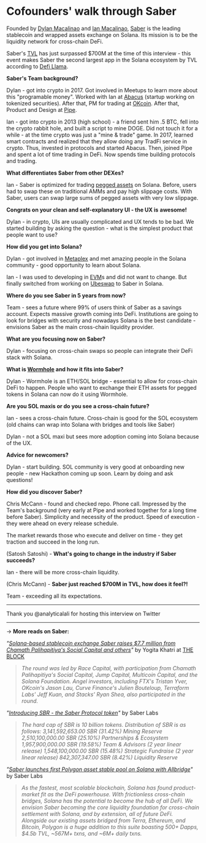 # Cofounders' walk through Saber

Founded by [Dylan Macalinao](https://twitter.com/DylanMacalinao) and [Ian Macalinao](https://twitter.com/simplyianm), [Saber](https://saber.so/) is the leading stablecoin and wrapped assets exchange on Solana. Its mission is to be the liquidity network for cross-chain DeFi.

Saber's [TVL](https://medium.com/multi-io/defi-explained-the-tvl-metric-99187587f8f0) has just surpassed $700M at the time of this interview - this event makes Saber the second largest app in the Solana ecosystem by TVL according to [Defi Llama](https://defillama.com/chain/Solana).

**Saber's Team background?**

Dylan - got into crypto in 2017. Got involved in Meetups to learn more about this "programable money". Worked with Ian at [Abacus](https://techcrunch.com/2018/12/17/abacus-has-attracted-2-million-from-yc-justin-kan-and-coinbase-to-help-startups-and-investors-manage-tokenized-liquidity-programs/) (startup working on tokenized securities). After that, PM for trading at [OKcoin](https://www.okcoin.com/en). After that, Product and Design at [Pipe](https://pipe.com/).

Ian - got into crypto in 2013 (high school) - a friend sent him .5 BTC, fell into the crypto rabbit hole, and built a script to mine DOGE. Did not touch it for a while - at the time crypto was just a "mine & trade" game. ln 2017, learned smart contracts and realized that they allow doing any TradFi service in crypto. Thus, invested in protocols and started Abacus. Then, joined Pipe and spent a lot of time trading in DeFi. Now spends time building protocols and trading.

**What differentiates Saber from other DEXes?**

Ian - Saber is optimized for trading [pegged assets](https://whatis.techtarget.com/definition/pegged-cryptocurrency) on Solana. Before, users had to swap these on traditional AMMs and pay high slippage costs. With Saber, users can swap large sums of pegged assets with very low slippage.

**Congrats on your clean and self-explanatory UI - the UX is** **awesome!**

Dylan - in crypto, UIs are usually complicated and UX tends to be bad. We started building by asking the question - what is the simplest product that people want to use?

**How did you get into Solana?**

Dylan - got involved in [Metaplex](https://www.metaplex.com/) and met amazing people in the Solana community - good opportunity to learn about Solana.

Ian - I was used to developing in [EVM](https://ethereum.org/en/developers/docs/evm/)s and did not want to change. But finally switched from working on [Ubeswap](https://ubeswap.org/) to Saber in Solana.

**Where do you see Saber in 5 years from now?**

Team - sees a future where 99% of users think of Saber as a savings account. Expects massive growth coming into DeFi. Institutions are going to look for bridges with security and nowadays Solana is the best candidate - envisions Saber as the main cross-chain liquidity provider.

**What are you focusing now on Saber?**

Dylan - focusing on cross-chain swaps so people can integrate their DeFi stack with Solana.

**What is [Wormhole](https://solana.com/wormhole) and how it fits into Saber?**

Dylan - Wormhole is an ETH/SOL bridge - essential to allow for cross-chain DeFi to happen. People who want to exchange their ETH assets for pegged tokens in Solana can now do it using Wormhole.

**Are you SOL maxis or do you see a cross-chain future?**

Ian - sees a cross-chain future. Cross-chain is good for the SOL ecosystem (old chains can wrap into Solana with bridges and tools like Saber)

Dylan - not a SOL maxi but sees more adoption coming into Solana because of the UX.

**Advice for newcomers?**

Dylan - start building. SOL community is very good at onboarding new people - new Hackathon coming up soon. Learn by doing and ask questions!

**How did you discover Saber?**

Chris McCann - found and checked repo. Phone call. Impressed by the Team's background (very early at Pipe and worked together for a long time before Saber). Simplicity and necessity of the product. Speed of execution - they were ahead on every release schedule.

The market rewards those who execute and deliver on time - they get traction and succeed in the long run.

(Satosh Satoshi) - **What's going to change in the industry if Saber succeeds?**

Ian - there will be more cross-chain liquidity.

(Chris McCann) - **Saber just reached $700M in TVL, how does it feel?!**

Team - exceeding all its expectations.

---

Thank you @analyticalali for hosting this interview on Twitter

---

→ **More reads on Saber:**

*"[Solana-based stablecoin exchange Saber raises $7.7 million from Chamath Palihapitiya's Social Capital and others](https://www.theblockcrypto.com/post/112608/solana-stablecoin-exchange-saber-funding-chamath)"* by Yogita Khatri at [THE BLOCK](https://www.theblockcrypto.com/author/yogita-khatri)

> *The round was led by Race Capital, with participation from Chamath Palihapitiya's Social Capital, Jump Capital, Multicoin Capital, and the Solana Foundation. Angel investors, including FTX's Tristan Yver, OKcoin's Jason Lau, Curve Finance's Julien Bouteloup, Terraform Labs' Jeff Kuan, and Stacks' Ryan Shea, also participated in the round.*

*"[Introducing SBR - the Saber Protocol token](https://blog.saber.so/introducing-sbr-the-saber-protocol-token-5f1f1103d57d)"* by Saber Labs

> *The hard cap of SBR is 10 billion tokens. Distribution of SBR is as follows: 3,141,592,653.00 SBR (31.42%) Mining Reserve 2,510,100,000.00 SBR (25.10%) Partnerships & Ecosystem 1,957,900,000.00 SBR (19.58%) Team & Advisors (2 year linear release) 1,548,100,000.00 SBR (15.48%) Strategic Fundraise (2 year linear release) 842,307,347.00 SBR (8.42%) Liquidity Reserve*

*"[Saber launches first Polygon asset stable pool on Solana with Allbridge](https://blog.saber.so/saber-launches-first-polygon-asset-stable-pool-on-solana-with-allbridge-adfe2d0867fc)"* by Saber Labs

> *As the fastest, most scalable blockchain, Solana has found product-market fit as the DeFi powerhouse. With frictionless cross-chain bridges, Solana has the potential to become the hub of all DeFi. We envision Saber becoming the core liquidity foundation for cross-chain settlement with Solana, and by extension, all of future DeFi. Alongside our existing assets bridged from Terra, Ethereum, and Bitcoin, Polygon is a huge addition to this suite boasting 500+ Dapps, $4.5b TVL, ~567M+ txns, and ~6M+ daily txns.*
